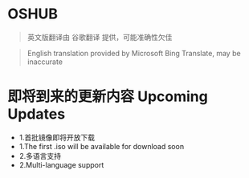 # OSHUB
>英文版翻译由 谷歌翻译 提供，可能准确性欠佳

>English translation provided by Microsoft Bing Translate, may be inaccurate

# 即将到来的更新内容 Upcoming Updates
* 1.首批镜像即将开放下载
* 1.The first .iso will be available for download soon
* 2.多语言支持
* 2.Multi-language support
